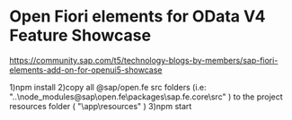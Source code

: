 # Open Fiori elements for OData V4 Feature Showcase

https://community.sap.com/t5/technology-blogs-by-members/sap-fiori-elements-add-on-for-openui5-showcase

1)npm install
2)copy all @sap/open.fe src folders (i.e: "..\node_modules\@sap\open.fe\packages\sap.fe.core\src" ) to the project resources folder ( "\app\resources" )
3)npm start